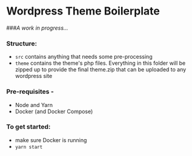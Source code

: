 # Wordpress Theme Boilerplate 
###_A work in progress..._

### Structure:

 - `src` contains anything that needs some pre-processing
 - `theme` contains the theme's php files. Everything in this folder will be zipped up
   to provide the final theme.zip that can be uploaded to any wordpress site

### Pre-requisites - 

- Node and Yarn
- Docker (and Docker Compose) 

### To get started:

- make sure Docker is running
- `yarn start`
